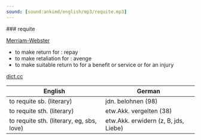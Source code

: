```yaml
---
sound: [sound:ankimd/english/mp3/requite.mp3]
---
```


\### requite

[Merriam-Webster](https://www.merriam-webster.com/dictionary/requite)

- to make return for : repay
- to make retaliation for : avenge
- to make suitable return to for a benefit or service or for an injury

[dict.cc](https://www.dict.cc/requite)

| English        | German       |
| -------------- | ------------ |
| to requite sb. (literary) | jdn. belohnen (98) |
| to requite sth. (literary) | etw.Akk. vergelten (38) |
| to requite sth. (literary, eg, sbs, love) | etw.Akk. erwidern (z, B, jds, Liebe) |
